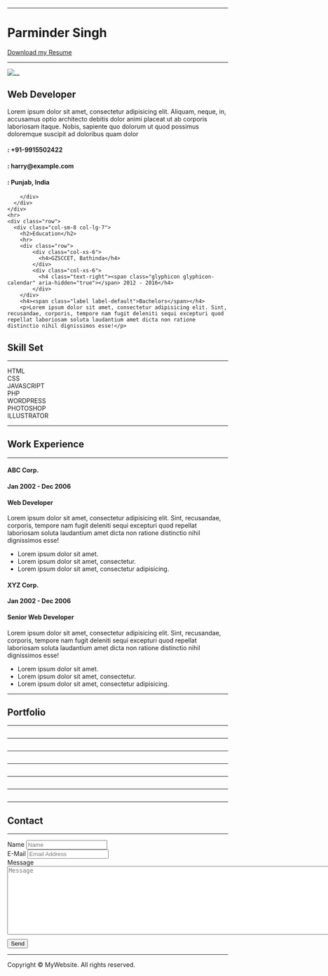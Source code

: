<html lang="en">
<head>
<meta charset="utf-8">
<meta http-equiv="X-UA-Compatible" content="IE=edge">
<meta name="viewport" content="width=device-width, initial-scale=1">
<title>Portfolio</title>

<!-- Bootstrap -->
<link rel="stylesheet" href="css/bootstrap.css">

<!-- HTML5 shim and Respond.js for IE8 support of HTML5 elements and media queries -->
<!-- WARNING: Respond.js doesn't work if you view the page via file:// -->
<!--[if lt IE 9]>
      <script src="https://oss.maxcdn.com/html5shiv/3.7.2/html5shiv.min.js"></script>
      <script src="https://oss.maxcdn.com/respond/1.4.2/respond.min.js"></script>
    <![endif]-->
</head>
<body>

  <div class="container">
    <hr>
    <div class="row">
      <div class="col-xs-6">
        <h1>Parminder Singh</h1>
      </div>
      <div class="col-xs-6">
        <p class="text-right"><a href="">Download my Resume <span class="glyphicon glyphicon-download-alt" aria-hidden="true"></span></a></p>
      </div>
    </div>
    <hr>
    <div class="row">
      <div class="col-xs-7">
        <div class="media">
          <div class="media-left"> <a href="#"> <img class="media-object img-rounded" src="new/images/115X115.gif" alt="..."> </a> </div>
          <div class="media-body">
            <h2 class="media-heading">Web Developer</h2>
            Lorem ipsum dolor sit amet, consectetur adipisicing elit. Aliquam, neque, in, accusamus optio architecto debitis dolor animi placeat ut ab corporis laboriosam itaque. Nobis, sapiente quo dolorum ut quod possimus doloremque suscipit ad doloribus quam dolor </div>
        </div>
      </div>
      <div class="col-xs-5 well">
        <div class="row">
          <div class="col-lg-6">
            <h4><span class="glyphicon glyphicon-phone" aria-hidden="true"></span> : +91-9915502422</h4>
          </div>
          <div class="col-lg-6">
            <h4><span class="glyphicon glyphicon-envelope" aria-hidden="true"></span> : harry@example.com</h4>
          </div>
        </div>
        <div class="row">
          <div class="col-lg-6">
            <h4><span class="glyphicon glyphicon-map-marker" aria-hidden="true"></span> : Punjab, India</h4>
          </div>
          
        </div>
      </div>
    </div>
    <hr>
    <div class="row">
      <div class="col-sm-8 col-lg-7">
        <h2>Education</h2>
        <hr>
        <div class="row">
        	<div class="col-xs-6">
        	  <h4>GZSCCET, Bathinda</h4>
        	</div>
        	<div class="col-xs-6">
        	  <h4 class="text-right"><span class="glyphicon glyphicon-calendar" aria-hidden="true"></span> 2012 - 2016</h4>
        	</div>
        </div>
        <h4><span class="label label-default">Bachelors</span></h4>
        <p>Lorem ipsum dolor sit amet, consectetur adipisicing elit. Sint, recusandae, corporis, tempore nam fugit deleniti sequi excepturi quod repellat laboriosam soluta laudantium amet dicta non ratione distinctio nihil dignissimos esse!</p>
</div>
      <div class="col-sm-4 col-lg-5">
        <h2>Skill Set</h2>
        <hr>
        <!-- Green Progress Bar -->
        <div class="progress">
          <div class="progress-bar progress-bar-success" role="progressbar" aria-valuenow="85" aria-valuemin="0" aria-valuemax="100" style="width: 85%"> HTML</div>
        </div>
        <!-- Blue Progress Bar -->
        <div class="progress">
          <div class="progress-bar progress-bar-success" role="progressbar" aria-valuenow="80" aria-valuemin="0" aria-valuemax="100" style="width: 80%"> CSS</div>
        </div>
        <!-- Yellow Progress Bar -->
        <div class="progress">
          <div class="progress-bar progress-bar-success" role="progressbar" aria-valuenow="70" aria-valuemin="0" aria-valuemax="100" style="width: 70%"> JAVASCRIPT</div>
        </div>
        <!-- Red Progress Bar -->
        <div class="progress">
          <div class="progress-bar progress-bar-info" role="progressbar" aria-valuenow="60" aria-valuemin="0" aria-valuemax="100" style="width: 60%"> PHP</div>
        </div>
        <div class="progress">
          <div class="progress-bar progress-bar-warning" role="progressbar" aria-valuenow="55" aria-valuemin="0" aria-valuemax="100" style="width: 55%"> WORDPRESS</div>
        </div>
        <div class="progress">
          <div class="progress-bar progress-bar-danger" role="progressbar" aria-valuenow="50" aria-valuemin="0" aria-valuemax="100" style="width: 50%"> PHOTOSHOP</div>
        </div>
        <div class="progress">
          <div class="progress-bar progress-bar-danger" role="progressbar" aria-valuenow="50" aria-valuemin="0" aria-valuemax="100" style="width: 50%"> ILLUSTRATOR</div>
        </div>
</div>
    </div>
    <hr>
    <h2>Work Experience</h2>
<hr>
    <div class="row">
      <div class="col-lg-6">
        <div class="row">
          <div class="col-xs-5">
            <h4>ABC Corp.</h4>
          </div>
<div class="col-xs-5">
            <h4 class="text-right"><span class="glyphicon glyphicon-calendar" aria-hidden="true"></span> Jan 2002 - Dec 2006</h4>
          </div>
        </div>
        <h4><span class="label label-default">Web Developer</span></h4>
        <p>Lorem ipsum dolor sit amet, consectetur adipisicing elit. Sint, recusandae, corporis, tempore nam fugit deleniti sequi excepturi quod repellat laboriosam soluta laudantium amet dicta non ratione distinctio nihil dignissimos esse!</p>
        <ul>
        	<li>Lorem ipsum dolor sit amet.</li>
        	<li>Lorem ipsum dolor sit amet, consectetur.</li>
        	<li>Lorem ipsum dolor sit amet, consectetur adipisicing.</li>
        </ul>
      </div>
      <div class="col-lg-6">
        <div class="row">
          <div class="col-xs-5">
            <h4>XYZ Corp.</h4>
          </div>
          <div class="col-xs-6">
            <h4 class="text-right"><span class="glyphicon glyphicon-calendar" aria-hidden="true"></span> Jan 2002 - Dec 2006</h4>
          </div>
        </div>
        <h4><span class="label label-default">Senior Web Developer</span></h4>
        <p>Lorem ipsum dolor sit amet, consectetur adipisicing elit. Sint, recusandae, corporis, tempore nam fugit deleniti sequi excepturi quod repellat laboriosam soluta laudantium amet dicta non ratione distinctio nihil dignissimos esse!</p>
        <ul>
          <li>Lorem ipsum dolor sit amet.</li>
          <li>Lorem ipsum dolor sit amet, consectetur.</li>
          <li>Lorem ipsum dolor sit amet, consectetur adipisicing.</li>
        </ul>
      </div>
    </div>
    <hr>
    <h2>Portfolio</h2>
    <hr>
    <div class="container">
    	<div class="row">
    		<div class="col-lg-4 col-sm-6 col-xs-6"><img src="images/300X200.gif" alt=""><hr class="hidden-lg"></div>
    		<div class="col-lg-4 col-sm-6 col-xs-6"><img src="images/300X200.gif" alt=""><hr class="hidden-lg"></div>
    		<div class="col-lg-4 col-sm-6 col-xs-6"><img src="images/300X200.gif" alt=""></div>
    		<div class="col-lg-4 col-sm-6 col-xs-6 hidden-lg"><img src="images/300X200.gif" alt=""></div>
    	</div>
        <hr>
        <div class="row">
    		<div class="col-lg-4 col-sm-6 col-xs-6"><img src="images/300X200.gif" alt=""><hr class="hidden-lg"></div>
    		<div class="col-lg-4 col-sm-6 col-xs-6"><img src="images/300X200.gif" alt=""><hr class="hidden-lg"></div>
    		<div class="col-lg-4 col-sm-6 col-xs-6"><img src="images/300X200.gif" alt=""></div>
    		<div class="col-lg-4 col-sm-6 col-xs-6 hidden-lg"><img src="images/300X200.gif" alt=""></div>
    	</div>
    </div>
    <hr>
    <h2>Contact</h2>
    <hr>
  </div>
  <div class="container">
  <div class="row">
    <div class="col-lg-offset-3 col-xs-12 col-lg-6">
      <div class="jumbotron">
        <div class="row text-center">
          <div class="text-center col-xs-12 col-sm-12 col-md-12 col-lg-12"> </div>
          <div class="text-center col-lg-12"> 
            <!-- CONTACT FORM https://github.com/jonmbake/bootstrap3-contact-form -->
            <form role="form" id="feedbackForm" class="text-center">
              <div class="form-group">
                <label for="name">Name</label>
                <input type="text" class="form-control" id="name" name="name" placeholder="Name">
                <span class="help-block" style="display: none;">Please enter your name.</span></div>
              <div class="form-group">
                <label for="email">E-Mail</label>
                <input type="email" class="form-control" id="email" name="email" placeholder="Email Address">
                <span class="help-block" style="display: none;">Please enter a valid e-mail address.</span></div>
              <div class="form-group">
                <label for="message">Message</label>
                <textarea rows="10" cols="100" class="form-control" id="message" name="message" placeholder="Message"></textarea>
                <span class="help-block" style="display: none;">Please enter a message.</span></div>
              <span class="help-block" style="display: none;">Please enter a the security code.</span>
              <button type="submit" id="feedbackSubmit" class="btn btn-primary btn-lg" style=" margin-top: 10px;"> Send</button>
            </form>
            <!-- END CONTACT FORM --> 
          </div>
        </div>
      </div>
    </div>
  </div>
</div>
<hr>
<footer class="text-center">
  <div class="container">
    <div class="row">
      <div class="col-xs-12">
        <p>Copyright © MyWebsite. All rights reserved.</p>
      </div>
    </div>
  </div>
</footer>
<!-- jQuery (necessary for Bootstrap's JavaScript plugins) --> 
<script src="js/jquery-1.11.3.min.js"></script> 
<!-- Include all compiled plugins (below), or include individual files as needed --> 
<script src="js/bootstrap.js"></script>
</body>
</html>
